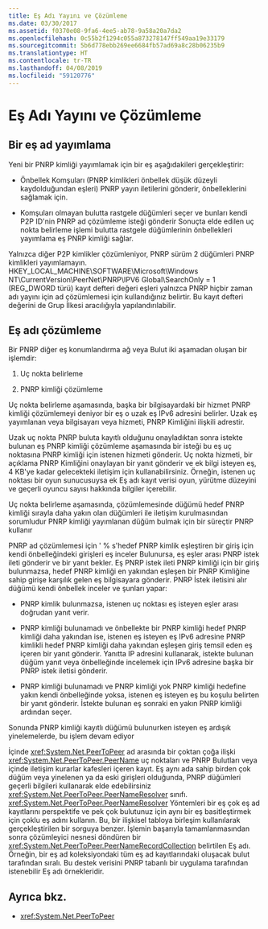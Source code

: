```yaml
---
title: Eş Adı Yayını ve Çözümleme
ms.date: 03/30/2017
ms.assetid: f0370e08-9fa6-4ee5-ab78-9a58a20a7da2
ms.openlocfilehash: 0c55b2f1294c055a873278147ff549aa19e33179
ms.sourcegitcommit: 5b6d778ebb269ee6684fb57ad69a8c28b06235b9
ms.translationtype: HT
ms.contentlocale: tr-TR
ms.lasthandoff: 04/08/2019
ms.locfileid: "59120776"
---
```

# <a name="peer-name-publication-and-resolution"></a>Eş Adı Yayını ve Çözümleme

## <a name="publishing-a-peer-name"></a>Bir eş ad yayımlama  

 Yeni bir PNRP kimliği yayımlamak için bir eş aşağıdakileri gerçekleştirir:  
  
-   Önbellek Komşuları (PNRP kimlikleri önbellek düşük düzeyli kaydolduğundan eşleri) PNRP yayın iletilerini gönderir, önbelleklerini sağlamak için.  
  
-   Komşuları olmayan bulutta rastgele düğümleri seçer ve bunları kendi P2P ID'nin PNRP ad çözümleme isteği gönderir Sonuçta elde edilen uç nokta belirleme işlemi bulutta rastgele düğümlerinin önbellekleri yayımlama eş PNRP kimliği sağlar.  
  
Yalnızca diğer P2P kimlikler çözümleniyor, PNRP sürüm 2 düğümleri PNRP kimlikleri yayımlamayın. HKEY_LOCAL_MACHINE\SOFTWARE\Microsoft\Windows NT\CurrentVersion\PeerNet\PNRP\IPV6 Global\SearchOnly = 1 (REG_DWORD türü) kayıt defteri değeri eşleri yalnızca PNRP hiçbir zaman adı yayını için ad çözümlemesi için kullandığınız belirtir. Bu kayıt defteri değerini de Grup İlkesi aracılığıyla yapılandırılabilir.  
  
## <a name="resolving-a-peer-name"></a>Eş adı çözümleme

 Bir PNRP diğer eş konumlandırma ağ veya Bulut iki aşamadan oluşan bir işlemdir:  
  
1.  Uç nokta belirleme  
  
2.  PNRP kimliği çözümleme  
  
 Uç nokta belirleme aşamasında, başka bir bilgisayardaki bir hizmet PNRP kimliği çözümlemeyi deniyor bir eş o uzak eş IPv6 adresini belirler.  Uzak eş yayımlanan veya bilgisayarı veya hizmeti, PNRP Kimliğini ilişkili adrestir.  
  
 Uzak uç nokta PNRP buluta kayıtlı olduğunu onayladıktan sonra istekte bulunan eş PNRP kimliği çözümleme aşamasında bir isteği bu eş uç noktasına PNRP kimliği için istenen hizmeti gönderir. Uç nokta hizmeti, bir açıklama PNRP Kimliğini onaylayan bir yanıt gönderir ve ek bilgi isteyen eş, 4 KB'ye kadar gelecekteki iletişim için kullanabilirsiniz. Örneğin, istenen uç noktası bir oyun sunucusuysa ek Eş adı kayıt verisi oyun, yürütme düzeyini ve geçerli oyuncu sayısı hakkında bilgiler içerebilir.  
  
 Uç nokta belirleme aşamasında, çözümlemesinde düğümü hedef PNRP kimliği sırayla daha yakın olan düğümleri ile iletişim kurulmasından sorumludur PNRP kimliği yayımlanan düğüm bulmak için bir süreçtir PNRP kullanır  
  
 PNRP ad çözümlemesi için ' % s'hedef PNRP kimlik eşleştiren bir giriş için kendi önbelleğindeki girişleri eş inceler Bulunursa, eş eşler arası PNRP istek ileti gönderir ve bir yanıt bekler. Eş PNRP istek ileti PNRP kimliği için bir giriş bulunmazsa, hedef PNRP kimliği en yakından eşleşen bir PNRP Kimliğine sahip girişe karşılık gelen eş bilgisayara gönderir. PNRP İstek iletisini alır düğümü kendi önbellek inceler ve şunları yapar:  
  
-   PNRP kimlik bulunmazsa, istenen uç noktası eş isteyen eşler arası doğrudan yanıt verir.  
  
-   PNRP kimliği bulunamadı ve önbellekte bir PNRP kimliği hedef PNRP kimliği daha yakından ise, istenen eş isteyen eş IPv6 adresine PNRP kimlikli hedef PNRP kimliği daha yakından eşleşen giriş temsil eden eş içeren bir yanıt gönderir. Yanıtta IP adresini kullanarak, istekte bulunan düğüm yanıt veya önbelleğinde incelemek için IPv6 adresine başka bir PNRP istek iletisi gönderir.  
  
-   PNRP kimliği bulunamadı ve PNRP kimliği yok PNRP kimliği hedefine yakın kendi önbelleğinde yoksa, istenen eş isteyen eş bu koşulu belirten bir yanıt gönderir. İstekte bulunan eş sonraki en yakın PNRP kimliği ardından seçer.  
  
Sonunda PNRP kimliği kayıtlı düğümü bulunurken isteyen eş ardışık yinelemelerde, bu işlem devam ediyor  
  
 İçinde <xref:System.Net.PeerToPeer> ad arasında bir çoktan çoğa ilişki <xref:System.Net.PeerToPeer.PeerName> uç noktaları ve PNRP Bulutları veya içinde iletişim kurarlar kafesleri içeren kayıt. Eş aynı ada sahip birden çok düğüm veya yinelenen ya da eski girişleri olduğunda, PNRP düğümleri geçerli bilgileri kullanarak elde edebilirsiniz <xref:System.Net.PeerToPeer.PeerNameResolver> sınıfı. <xref:System.Net.PeerToPeer.PeerNameResolver> Yöntemleri bir eş çok eş ad kayıtlarını perspektife ve pek çok bulutunuz için aynı bir eş basitleştirmek için çoklu eş adını kullanın. Bu, bir ilişkisel tabloya birleşim kullanılarak gerçekleştirilen bir sorguya benzer. İşlemin başarıyla tamamlanmasından sonra çözümleyici nesnesi döndüren bir <xref:System.Net.PeerToPeer.PeerNameRecordCollection> belirtilen Eş adı.  Örneğin, bir eş ad koleksiyondaki tüm eş ad kayıtlarındaki oluşacak bulut tarafından sıralı. Bu destek verisini PNRP tabanlı bir uygulama tarafından istenebilir Eş adı örnekleridir.  
  
## <a name="see-also"></a>Ayrıca bkz.

- <xref:System.Net.PeerToPeer>
